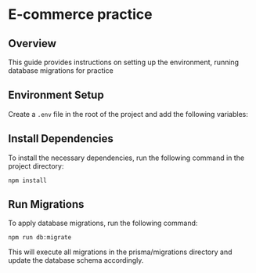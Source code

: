 # E-commerce practice

## Overview
This guide provides instructions on setting up the environment, running database migrations for practice

## Environment Setup

Create a `.env` file in the root of the project and add the following variables:


## Install Dependencies

To install the necessary dependencies, run the following command in the project directory:

`npm install`

## Run Migrations

To apply database migrations, run the following command:

`npm run db:migrate`

This will execute all migrations in the prisma/migrations directory and update the database schema accordingly.
